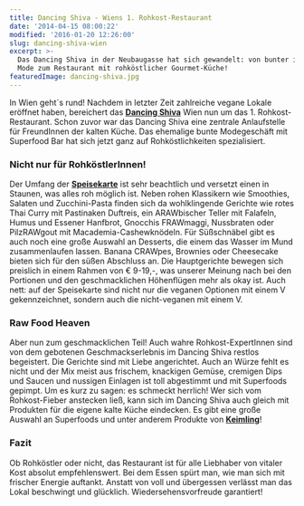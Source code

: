 ```yaml
---
title: Dancing Shiva - Wiens 1. Rohkost-Restaurant
date: '2014-04-15 08:00:22'
modified: '2016-01-20 12:26:00'
slug: dancing-shiva-wien
excerpt: >-
  Das Dancing Shiva in der Neubaugasse hat sich gewandelt: von bunter indischer
  Mode zum Restaurant mit rohköstlicher Gourmet-Küche!
featuredImage: dancing-shiva.jpg
---
```


In Wien geht´s rund! Nachdem in letzter Zeit zahlreiche vegane Lokale eröffnet haben, bereichert das [**Dancing Shiva**](http://www.dancingshiva.at/) Wien nun um das 1. Rohkost-Restaurant. Schon zuvor war das Dancing Shiva eine zentrale Anlaufstelle für FreundInnen der kalten Küche. Das ehemalige bunte Modegeschäft mit Superfood Bar hat sich jetzt ganz auf Rohköstlichkeiten spezialisiert.

### Nicht nur für RohköstlerInnen!

Der Umfang der [**Speisekarte**](http://www.dancingshiva.at/?page_id=5065) ist sehr beachtlich und versetzt einen in Staunen, was alles roh möglich ist. Neben rohen Klassikern wie Smoothies, Salaten und Zucchini-Pasta finden sich da wohlklingende Gerichte wie rotes Thai Curry mit Pastinaken Duftreis, ein ARAWbischer Teller mit Falafeln, Humus und Essener Hanfbrot, Gnocchis FRAWmaggi, Nussbraten oder PilzRAWgout mit Macademia-Cashewknödeln. Für Süßschnäbel gibt es auch noch eine große Auswahl an Desserts, die einem das Wasser im Mund zusammenlaufen lassen. Banana CRAWpes, Brownies oder Cheesecake bieten sich für den süßen Abschluss an. Die Hauptgerichte bewegen sich preislich in einem Rahmen von € 9-19,-, was unserer Meinung nach bei den Portionen und den geschmacklichen Höhenflügen mehr als okay ist. Auch nett: auf der Speisekarte sind nicht nur die veganen Optionen mit einem V gekennzeichnet, sondern auch die nicht-veganen mit einem V.

### Raw Food Heaven

Aber nun zum geschmacklichen Teil! Auch wahre Rohkost-ExpertInnen sind von dem gebotenen Geschmackserlebnis im Dancing Shiva restlos begeistert. Die Gerichte sind mit Liebe angerichtet. Auch an Würze fehlt es nicht und der Mix meist aus frischem, knackigen Gemüse, cremigen Dips und Saucen und nussigen Einlagen ist toll abgestimmt und mit Superfoods gepimpt. Um es kurz zu sagen: es schmeckt herrlich! [<!-- Image removed (no copyright): rohkost-dancing-shiva.jpg -->](https://www.veganblatt.com/i/rohkost-dancing-shiva.jpg) Wer sich vom Rohkost-Fieber anstecken ließ, kann sich im Dancing Shiva auch gleich mit Produkten für die eigene kalte Küche eindecken. Es gibt eine große Auswahl an Superfoods und unter anderem Produkte von [**Keimling**](http://www.keimling.de/)!

### Fazit

Ob Rohköstler oder nicht, das Restaurant ist für alle Liebhaber von vitaler Kost absolut empfehlenswert. Bei dem Essen spürt man, wie man sich mit frischer Energie auftankt. Anstatt von voll und übergessen verlässt man das Lokal beschwingt und glücklich. Wiedersehensvorfreude garantiert!
